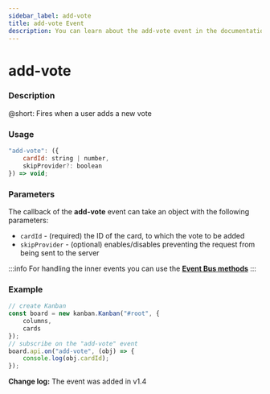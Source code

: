 ```yaml
---
sidebar_label: add-vote
title: add-vote Event
description: You can learn about the add-vote event in the documentation of the DHTMLX JavaScript Kanban library. Browse developer guides and API reference, try out code examples and live demos, and download a free 30-day evaluation version of DHTMLX Kanban.
---
```


# add-vote

### Description

@short: Fires when a user adds a new vote

### Usage

~~~jsx {}
"add-vote": ({
    cardId: string | number,
    skipProvider?: boolean
}) => void;
~~~

### Parameters

The callback of the **add-vote** event can take an object with the following parameters:

- `cardId` - (required) the ID of the card, to which the vote to be added
- `skipProvider` - (optional) enables/disables preventing the request from being sent to the server

:::info
For handling the inner events you can use the [**Event Bus methods**](api/overview/main_overview.md/#event-bus-methods)
:::

### Example

~~~jsx {7-9}
// create Kanban
const board = new kanban.Kanban("#root", {
    columns,
    cards
});
// subscribe on the "add-vote" event
board.api.on("add-vote", (obj) => {
    console.log(obj.cardId);
});
~~~

**Change log:** The event was added in v1.4
